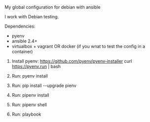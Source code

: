 My global configuration for debian with ansible

I work with Debian testing.

Dependencies:
- pyenv
- ansible 2.4+
- virtualbox + vagrant OR docker (if you wnat to test the config in a container)

1. Install pyenv:  https://github.com/pyenv/pyenv-installer
    curl https://pyenv.run | bash
2. Run: pyenv install
3. Run: pip install --upgrade pienv
4. Run: pipenv install
5. Run: pipenv shell

3. Run: playbook 
